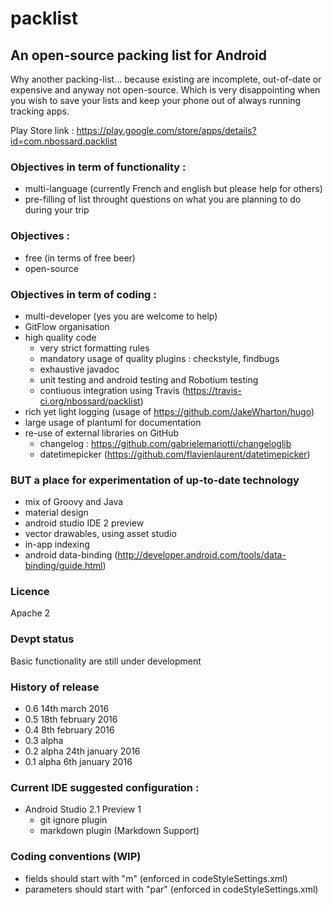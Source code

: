 # packlist

## An open-source packing list for Android

Why another packing-list... because existing are incomplete, out-of-date or expensive and anyway not open-source.
Which is very disappointing when you wish to save your lists and keep your phone out of always running tracking apps.

Play Store link : https://play.google.com/store/apps/details?id=com.nbossard.packlist

### Objectives in term of functionality : 
 * multi-language (currently French and english but please help for others)
 * pre-filling of list throught questions on what you are planning to do during your trip
 
### Objectives : 
 * free (in terms of free beer)
 * open-source

### Objectives in term of coding :
 - multi-developer (yes you are welcome to help)
 - GitFlow organisation
 - high quality code
   - very strict formatting rules
   - mandatory usage of quality plugins : checkstyle, findbugs
   - exhaustive javadoc
   - unit testing and android testing and Robotium testing
   - contiuous integration using Travis (https://travis-ci.org/nbossard/packlist)
 - rich yet light logging (usage of https://github.com/JakeWharton/hugo)
 - large usage of plantuml for documentation
 - re-use of external libraries on GitHub
   - changelog : https://github.com/gabrielemariotti/changeloglib
   - datetimepicker (https://github.com/flavienlaurent/datetimepicker)


### BUT a place for experimentation of up-to-date technology
- mix of Groovy and Java
- material design
- android studio IDE 2 preview
- vector drawables, using asset studio
- in-app indexing
- android data-binding (http://developer.android.com/tools/data-binding/guide.html)

### Licence
Apache 2

### Devpt status
Basic functionality are still under development

### History of release
- 0.6 14th march 2016
- 0.5 18th february 2016
- 0.4 8th february 2016
- 0.3 alpha 
- 0.2 alpha 24th january 2016
- 0.1 alpha 6th january 2016

### Current IDE suggested configuration :
- Android Studio 2.1 Preview 1
    - git ignore plugin
    - markdown plugin (Markdown Support)

### Coding conventions (WIP)
- fields should start with "m" (enforced in codeStyleSettings.xml)
- parameters should start with "par" (enforced in codeStyleSettings.xml)
